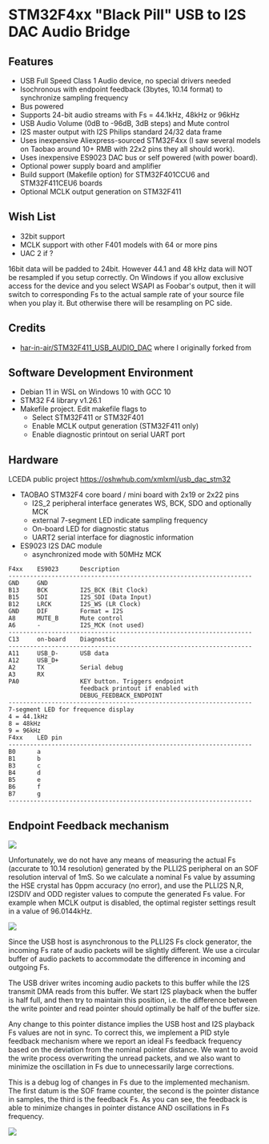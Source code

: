 # STM32F4xx "Black Pill" USB to I2S DAC Audio Bridge

## Features

* USB Full Speed Class 1 Audio device, no special drivers needed
* Isochronous with endpoint feedback (3bytes, 10.14 format) to synchronize sampling frequency
* Bus powered
* Supports 24-bit audio streams with Fs = 44.1kHz, 48kHz or 96kHz
* USB Audio Volume (0dB to -96dB, 3dB steps) and Mute control 
* I2S master output with I2S Philips standard 24/32 data frame
* Uses inexpensive Aliexpress-sourced STM32F4xx (I saw several models on Taobao around 10+ RMB with 22x2 pins they all should work).
* Uses inexpensive ES9023 DAC bus or self powered (with power board).
* Optional power supply board and amplifier
* Build support (Makefile option) for STM32F401CCU6 and STM32F411CEU6 boards 
* Optional MCLK output generation on STM32F411

## Wish List

* 32bit support
* MCLK support with other F401 models with 64 or more pins
* UAC 2 if ?

16bit data will be padded to 24bit. However 44.1 and 48 kHz data will NOT be resampled if you setup correctly. On Windows if you allow exclusive access for the device and you select WSAPI as Foobar's output, then it will switch to corresponding Fs to the actual sample rate of your source file when you play it. But otherwise there will be resampling on PC side.

## Credits
* [har-in-air/STM32F411_USB_AUDIO_DAC](https://github.com/har-in-air/STM32F411_USB_AUDIO_DAC) where I originally forked from


## Software Development Environment
* Debian 11 in WSL on Windows 10 with GCC 10
* STM32 F4 library v1.26.1
* Makefile project. Edit makefile flags to
  * Select STM32F411 or STM32F401
  * Enable MCLK output generation (STM32F411 only)
  * Enable diagnostic printout on serial UART port 

## Hardware

LCEDA public project https://oshwhub.com/xmlxml/usb_dac_stm32

* TAOBAO STM32F4 core board / mini board with 2x19 or 2x22 pins
	* I2S_2 peripheral interface generates WS, BCK, SDO and optionally MCK
	* external 7-segment LED indicate sampling frequency
	* On-board LED for diagnostic status
	* UART2 serial interface for diagnostic information
* ES9023 I2S DAC module
	* asynchronized mode with 50MHz MCK
```
F4xx    ES9023      Description
--------------------------------------------------------------------
GND     GND
B13     BCK         I2S_BCK (Bit Clock)
B15     SDI         I2S_SDI (Data Input)
B12     LRCK        I2S_WS (LR Clock)
GND     DIF         Format = I2S
A8      MUTE_B      Mute control
A6      -           I2S_MCK (not used)
--------------------------------------------------------------------
C13     on-board    Diagnostic
--------------------------------------------------------------------
A11     USB_D-      USB data
A12     USB_D+
A2      TX          Serial debug
A3      RX
PA0                 KEY button. Triggers endpoint  
                    feedback printout if enabled with  
                    DEBUG_FEEDBACK_ENDPOINT
--------------------------------------------------------------------
7-segment LED for frequence display
4 = 44.1kHz
8 = 48kHz
9 = 96kHz
F4xx    LED pin
--------------------------------------------------------------------
B0      a
B1      b
B3      c
B4      d
B5      e
B6      f
B7      g
--------------------------------------------------------------------
```    

## Endpoint Feedback mechanism

<img src="docs/feedback_endpoint_spec.png" />

Unfortunately, we do not have any means of measuring the actual Fs (accurate to 10.14 resolution)
generated by the PLLI2S peripheral on an SOF resolution interval of 1mS. So we calculate
a nominal Fs value by assuming the HSE crystal has 0ppm accuracy (no error), and use the PLLI2S N,R,
I2SDIV and ODD register values to compute the generated Fs value. For example when MCLK output
is disabled, the optimal register settings result in a value of 96.0144kHz.

<img src="docs/i2s_pll_settings.png" />

Since the USB host is asynchronous to the PLLI2S Fs clock generator, the incoming Fs rate of audio packets will be slightly different. We use
a circular buffer of audio packets to accommodate the difference in incoming and outgoing Fs. 

The USB driver writes incoming audio packets to this buffer while the I2S transmit DMA reads from this buffer. We start I2S playback when the buffer is half full, and then try to maintain this position, i.e. the difference between the write pointer and read pointer should optimally be half of the buffer size.

Any change to this pointer distance implies the USB host and I2S playback Fs values are not in sync.
To correct this, we implement a PID style feedback mechanism where we report an ideal Fs feedback frequency
based on the deviation from the nominal pointer distance. We want to avoid the write process overwriting the unread packets, and we also want to minimize the oscillation in Fs due to unnecessarily large corrections.

This is a debug log of changes in Fs due to the implemented mechanism. The first datum is the SOF frame counter, the second is the pointer distance in samples, the third is the feedback Fs. As you can see, the feedback is able to minimize changes in pointer distance AND oscillations in Fs frequency.

<img src="docs/endpoint_feedback.png" />
